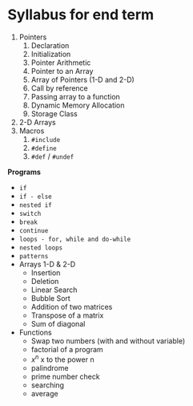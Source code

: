 # Syllabus for end term

1. Pointers
   1. Declaration
   2. Initialization
   3. Pointer Arithmetic
   4. Pointer to an Array
   5. Array of Pointers (1-D and 2-D)
   6. Call by reference
   7. Passing array to a function
   8. Dynamic Memory Allocation
   9. Storage Class
2. 2-D Arrays
3. Macros
   1. `#include`
   2. `#define`
   3. `#def` / `#undef`

**Programs**

* `if`
* `if - else`
* `nested if`
* `switch`
* `break`
* `continue`
* `loops - for, while and do-while`
* `nested loops`
* `patterns`
* Arrays 1-D & 2-D
  * Insertion
  * Deletion
  * Linear Search
  * Bubble Sort
  * Addition of two matrices
  * Transpose of a matrix
  * Sum of diagonal
* Functions
  * Swap two numbers (with and without variable)
  * factorial of a program
  * $x^n$ x to the power n
  * palindrome
  * prime number check
  * searching
  * average